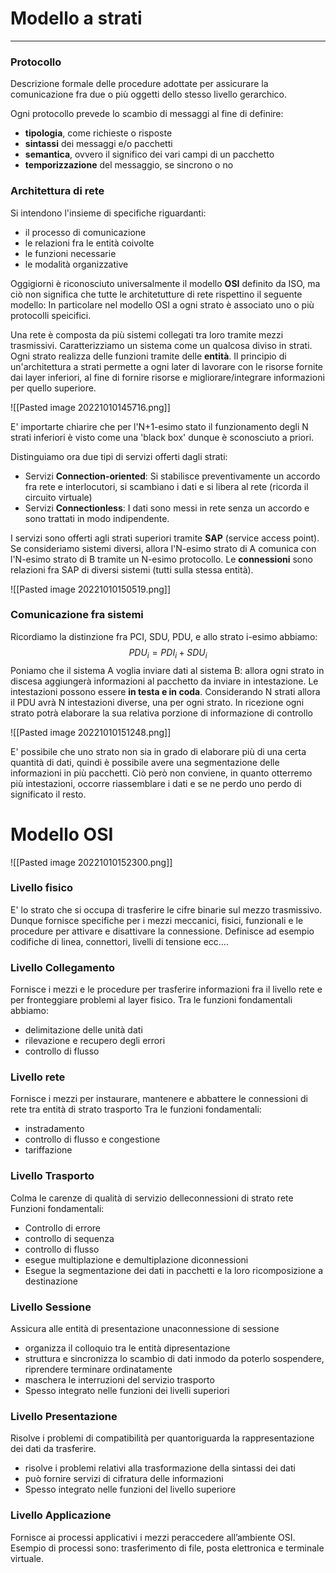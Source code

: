 # Modello a strati
---

### Protocollo
Descrizione formale delle procedure adottate per assicurare la comunicazione fra due o più oggetti dello stesso livello gerarchico.

Ogni protocollo prevede lo scambio di messaggi al fine di definire:
- **tipologia**, come richieste o risposte
- **sintassi** dei messaggi e/o pacchetti
- **semantica**, ovvero il significo dei vari campi di un pacchetto
- **temporizzazione** del messaggio, se sincrono o no

### Architettura di rete
Si intendono l'insieme di specifiche riguardanti:
- il processo di comunicazione
- le relazioni fra le entità coivolte
- le funzioni necessarie 
- le modalità organizzative

Oggigiorni è riconosciuto universalmente il modello **OSI** definito da ISO, ma ciò non significa che tutte le architetutture di rete rispettino il seguente modello:
In particolare nel modello OSI a ogni strato è associato uno o più protocolli speicifici.

Una rete è composta da più sistemi collegati tra loro tramite mezzi trasmissivi.
Caratterizziamo un sistema come un qualcosa diviso in strati.
Ogni strato realizza delle funzioni tramite delle **entità**.
Il principio di un'architettura a strati permette a ogni later di lavorare con le risorse fornite dai layer inferiori, al fine di fornire risorse e migliorare/integrare informazioni per quello superiore.

![[Pasted image 20221010145716.png]]

E' importarte chiarire che per l'N+1-esimo stato il funzionamento degli N strati inferiori è visto come una 'black box' dunque è sconosciuto a priori.

Distinguiamo ora due tipi di servizi offerti dagli strati:
- Servizi **Connection-oriented**: Si stabilisce preventivamente un accordo fra rete e interlocutori, si scambiano i dati e si libera al rete (ricorda il circuito virtuale)
- Servizi **Connectionless**: I dati sono messi in rete senza un accordo e sono trattati in modo indipendente.

I servizi sono offerti agli strati superiori tramite **SAP** (service access point).
Se consideriamo sistemi diversi, allora l'N-esimo strato di A comunica con l'N-esimo strato di B tramite un N-esimo protocollo.
Le **connessioni** sono relazioni fra SAP di diversi sistemi (tutti sulla stessa entità).

![[Pasted image 20221010150519.png]]

### Comunicazione fra sistemi

Ricordiamo la distinzione fra PCI, SDU, PDU, e allo strato i-esimo abbiamo:$$
PDU_{i}=PDI_{i}+ SDU_{i}
$$Poniamo che il sistema A voglia inviare dati al sistema B: allora ogni strato in discesa aggiungerà informazioni al pacchetto da inviare in intestazione.
Le intestazioni possono essere **in testa e in coda**.
Considerando N strati allora il PDU avrà N intestazioni diverse, una per ogni strato.
In ricezione ogni strato potrà elaborare la sua relativa porzione di informazione di controllo

![[Pasted image 20221010151248.png]]

E' possibile che uno strato non sia in grado di elaborare più di una certa quantità di dati, quindi è possibile avere una segmentazione delle informazioni in più pacchetti.
Ciò però non conviene, in quanto otterremo più intestazioni, occorre riassemblare i dati e se ne perdo uno perdo di significato il resto.

# Modello OSI

![[Pasted image 20221010152300.png]]

### Livello fisico
E' lo strato che si occupa di trasferire le cifre binarie sul mezzo trasmissivo.
Dunque fornisce specifiche per i mezzi meccanici, fisici, funzionali e le procedure per attivare e disattivare la connessione.
Definisce ad esempio codifiche di linea, connettori, livelli di tensione ecc....

### Livello Collegamento
Fornisce i mezzi e le procedure per trasferire informazioni fra il livello rete e per fronteggiare problemi al layer fisico.
Tra le funzioni fondamentali abbiamo:
- delimitazione delle unità dati
- rilevazione e recupero degli errori
- controllo di flusso

### Livello rete
Fornisce i mezzi per instaurare, mantenere e abbattere le connessioni di rete tra entità di strato trasporto
Tra le funzioni fondamentali:
- instradamento
- controllo di flusso e congestione
- tariffazione

### Livello Trasporto
Colma le carenze di qualità di servizio delleconnessioni di strato rete
Funzioni fondamentali:
- Controllo di errore
- controllo di sequenza
- controllo di flusso
- esegue multiplazione e demultiplazione diconnessioni
- Esegue la segmentazione dei dati in pacchetti e la loro ricomposizione a destinazione

### Livello Sessione
Assicura alle entità di presentazione unaconnessione di sessione
- organizza il colloquio tra le entità dipresentazione
- struttura e sincronizza lo scambio di dati inmodo da poterlo sospendere, riprendere terminare ordinatamente
- maschera le interruzioni del servizio trasporto
- Spesso integrato nelle funzioni dei livelli superiori

### Livello Presentazione
Risolve i problemi di compatibilità per quantoriguarda la rappresentazione dei dati da trasferire.
- risolve i problemi relativi alla trasformazione della sintassi dei dati
- può fornire servizi di cifratura delle informazioni
- Spesso integrato nelle funzioni del livello superiore

### Livello Applicazione
Fornisce ai processi applicativi i mezzi peraccedere all’ambiente OSI.
Esempio di processi sono: trasferimento di file, posta elettronica e terminale virtuale.
